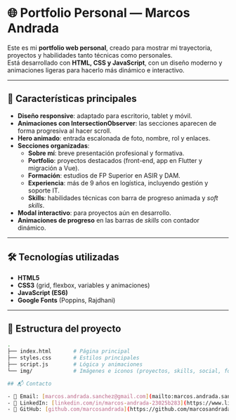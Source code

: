 # 🌐 Portfolio Personal — Marcos Andrada

Este es mi **portfolio web personal**, creado para mostrar mi trayectoria, proyectos y habilidades tanto técnicas como personales.  
Está desarrollado con **HTML, CSS y JavaScript**, con un diseño moderno y animaciones ligeras para hacerlo más dinámico e interactivo.

----

## 🚀 Características principales

- **Diseño responsive**: adaptado para escritorio, tablet y móvil.  
- **Animaciones con IntersectionObserver**: las secciones aparecen de forma progresiva al hacer scroll.  
- **Hero animado**: entrada escalonada de foto, nombre, rol y enlaces.  
- **Secciones organizadas**:
  - **Sobre mí**: breve presentación profesional y formativa.  
  - **Portfolio**: proyectos destacados (front-end, app en Flutter y migración a Vue).  
  - **Formación**: estudios de FP Superior en ASIR y DAM.  
  - **Experiencia**: más de 9 años en logística, incluyendo gestión y soporte IT.  
  - **Skills**: habilidades técnicas con barra de progreso animada y *soft skills*.  
- **Modal interactivo**: para proyectos aún en desarrollo.  
- **Animaciones de progreso** en las barras de *skills* con contador dinámico.  

---

## 🛠️ Tecnologías utilizadas

- **HTML5**  
- **CSS3** (grid, flexbox, variables y animaciones)  
- **JavaScript (ES6)**   
- **Google Fonts** (Poppins, Rajdhani)  

---

## 📂 Estructura del proyecto

```bash
.
├── index.html       # Página principal
├── styles.css       # Estilos principales
├── script.js        # Lógica y animaciones
└── img/             # Imágenes e iconos (proyectos, skills, social, fondo, etc.)

## 📬 Contacto

- 📧 Email: [marcos.andrada.sanchez@gmail.com](mailto:marcos.andrada.sanchez@gmail.com)  
- 💼 LinkedIn: [linkedin.com/in/marcos-andrada-23025b283](https://www.linkedin.com/in/marcos-andrada-23025b283/)  
- 🐙 GitHub: [github.com/marcosandrada](https://github.com/marcosandrada)  (accede a mi web portfolio:https://marcosandrada.github.io/portfolio/)
